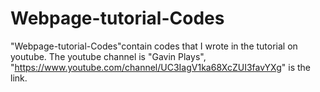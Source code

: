 # Webpage-tutorial-Codes
"Webpage-tutorial-Codes"contain codes that I wrote in the tutorial on youtube. 
The youtube channel is "Gavin Plays", "https://www.youtube.com/channel/UC3IagV1ka68XcZUI3favYXg" is the link.
